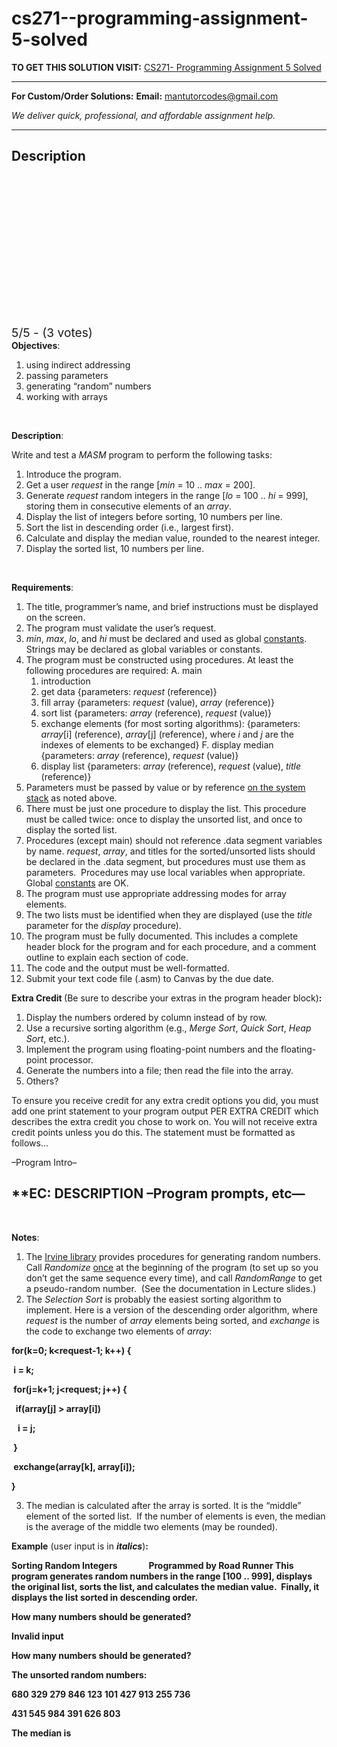 # cs271--programming-assignment-5-solved
**TO GET THIS SOLUTION VISIT:** [CS271- Programming Assignment 5 Solved](https://mantutor.com/product/cs271-programming-assignment-5-solved/)


---

**For Custom/Order Solutions:** **Email:** mantutorcodes@gmail.com  

*We deliver quick, professional, and affordable assignment help.*

---

<h2>Description</h2>



<div class="kk-star-ratings kksr-auto kksr-align-center kksr-valign-top" data-payload="{&quot;align&quot;:&quot;center&quot;,&quot;id&quot;:&quot;74586&quot;,&quot;slug&quot;:&quot;default&quot;,&quot;valign&quot;:&quot;top&quot;,&quot;ignore&quot;:&quot;&quot;,&quot;reference&quot;:&quot;auto&quot;,&quot;class&quot;:&quot;&quot;,&quot;count&quot;:&quot;3&quot;,&quot;legendonly&quot;:&quot;&quot;,&quot;readonly&quot;:&quot;&quot;,&quot;score&quot;:&quot;5&quot;,&quot;starsonly&quot;:&quot;&quot;,&quot;best&quot;:&quot;5&quot;,&quot;gap&quot;:&quot;4&quot;,&quot;greet&quot;:&quot;Rate this product&quot;,&quot;legend&quot;:&quot;5\/5 - (3 votes)&quot;,&quot;size&quot;:&quot;24&quot;,&quot;title&quot;:&quot;CS271- Programming Assignment 5 Solved&quot;,&quot;width&quot;:&quot;138&quot;,&quot;_legend&quot;:&quot;{score}\/{best} - ({count} {votes})&quot;,&quot;font_factor&quot;:&quot;1.25&quot;}">

<div class="kksr-stars">

<div class="kksr-stars-inactive">
            <div class="kksr-star" data-star="1" style="padding-right: 4px">


<div class="kksr-icon" style="width: 24px; height: 24px;"></div>
        </div>
            <div class="kksr-star" data-star="2" style="padding-right: 4px">


<div class="kksr-icon" style="width: 24px; height: 24px;"></div>
        </div>
            <div class="kksr-star" data-star="3" style="padding-right: 4px">


<div class="kksr-icon" style="width: 24px; height: 24px;"></div>
        </div>
            <div class="kksr-star" data-star="4" style="padding-right: 4px">


<div class="kksr-icon" style="width: 24px; height: 24px;"></div>
        </div>
            <div class="kksr-star" data-star="5" style="padding-right: 4px">


<div class="kksr-icon" style="width: 24px; height: 24px;"></div>
        </div>
    </div>

<div class="kksr-stars-active" style="width: 138px;">
            <div class="kksr-star" style="padding-right: 4px">


<div class="kksr-icon" style="width: 24px; height: 24px;"></div>
        </div>
            <div class="kksr-star" style="padding-right: 4px">


<div class="kksr-icon" style="width: 24px; height: 24px;"></div>
        </div>
            <div class="kksr-star" style="padding-right: 4px">


<div class="kksr-icon" style="width: 24px; height: 24px;"></div>
        </div>
            <div class="kksr-star" style="padding-right: 4px">


<div class="kksr-icon" style="width: 24px; height: 24px;"></div>
        </div>
            <div class="kksr-star" style="padding-right: 4px">


<div class="kksr-icon" style="width: 24px; height: 24px;"></div>
        </div>
    </div>
</div>


<div class="kksr-legend" style="font-size: 19.2px;">
            5/5 - (3 votes)    </div>
    </div>
<strong>Objectives</strong>:

<ol>
<li>using indirect addressing</li>
<li>passing parameters</li>
<li>generating “random” numbers</li>
<li>working with arrays</li>
</ol>
<strong>&nbsp;</strong>

<strong>Description</strong>:

Write and test a <em>MASM</em> program to perform the following tasks:

<ol>
<li>Introduce the program.</li>
<li>Get a user <em>request</em> in the range [<em>min </em>= 10 .. <em>max </em>= 200].</li>
<li>Generate <em>request</em> random integers in the range [<em>lo </em>= 100 .. <em>hi </em>= 999], storing them in consecutive elements of an <em>array</em>.</li>
<li>Display the list of integers before sorting, 10 numbers per line.</li>
<li>Sort the list in descending order (i.e., largest first).</li>
<li>Calculate and display the median value, rounded to the nearest integer.</li>
<li>Display the sorted list, 10 numbers per line.</li>
</ol>
<strong>&nbsp;</strong>

<strong>Requirements</strong>:

<ol>
<li>The title, programmer’s name, and brief instructions must be displayed on the screen.</li>
<li>The program must validate the user’s request.</li>
<li><em>min</em>, <em>max</em>, <em>lo</em>, and <em>hi</em> must be declared and used as global <u>constants</u>. Strings may be declared as global variables or constants.</li>
<li>The program must be constructed using procedures. At least the following procedures are required: A. main
<ol>
<li>introduction</li>
<li>get data {parameters: <em>request</em> (reference)}</li>
<li>fill array {parameters: <em>request</em> (value), <em>array</em> (reference)}</li>
<li>sort list {parameters: <em>array</em> (reference), <em>request</em> (value)}</li>
<li>exchange elements (for most sorting algorithms): {parameters: <em>array</em>[i] (reference), <em>array</em>[j] (reference), where <em>i</em> and <em>j</em> are the indexes of elements to be exchanged} F. display median {parameters: <em>array</em> (reference), <em>request</em> (value)}</li>
<li>display list {parameters: <em>array</em> (reference), <em>request</em> (value), <em>title</em> (reference)}</li>
</ol>
</li>
<li>Parameters must be passed by value or by reference <u>on the system stack</u> as noted above.</li>
<li>There must be just one procedure to display the list. This procedure must be called twice: once to display the unsorted list, and once to display the sorted list.</li>
<li>Procedures (except main) should not reference .data segment variables by name. <em>request</em>, <em>array</em>, and titles for the sorted/unsorted lists should be declared in the .data segment, but procedures must use them as parameters.&nbsp; Procedures may use local variables when appropriate.&nbsp; Global <u>constants</u> are OK.</li>
<li>The program must use appropriate addressing modes for array elements.</li>
<li>The two lists must be identified when they are displayed (use the <em>title</em> parameter for the <em>display</em> procedure).</li>
<li>The program must be fully documented. This includes a complete header block for the program and for each procedure, and a comment outline to explain each section of code.</li>
<li>The code and the output must be well-formatted.</li>
<li>Submit your text code file (.asm) to Canvas by the due date.</li>
</ol>
<strong>Extra Credit </strong>(Be sure to describe your extras in the program header block)<strong>:</strong>

<ol>
<li>Display the numbers ordered by column instead of by row.</li>
<li>Use a recursive sorting algorithm (e.g., <em>Merge Sort</em>, <em>Quick Sort</em>, <em>Heap Sort</em>, etc.).</li>
<li>Implement the program using floating-point numbers and the floating-point processor.</li>
<li>Generate the numbers into a file; then read the file into the array.</li>
<li>Others?</li>
</ol>
To ensure you receive credit for any extra credit options you did, you must add one print statement to your program output PER EXTRA CREDIT which describes the extra credit you chose to work on. You will not receive extra credit points unless you do this. The statement must be formatted as follows…

–Program Intro–

<h2>**EC: DESCRIPTION –Program prompts, etc—</h2>
<strong>&nbsp;</strong>

<strong>Notes</strong>:

<ol>
<li>The <u>Irvine library</u> provides procedures for generating random numbers. Call <em>Randomize</em> <u>once</u> at the beginning of the program (to set up so you don’t get the same sequence every time), and call <em>RandomRange</em> to get a pseudo-random number.&nbsp; (See the documentation in Lecture slides.)</li>
<li>The <em>Selection Sort</em> is probably the easiest sorting algorithm to implement. Here is a version of the descending order algorithm, where <em>request</em> is the number of <em>array</em> elements being sorted, and <em>exchange</em> is the code to exchange two elements of <em>array</em>:</li>
</ol>
<strong>for(k=0; k&lt;request-1; k++) { </strong>

<strong>&nbsp;i = k; </strong>

<strong>&nbsp;for(j=k+1; j&lt;request; j++) { </strong>

<strong>&nbsp; if(array[j] &gt; array[i]) </strong>

<strong>&nbsp;&nbsp; i = j; </strong>

<strong>&nbsp;} </strong>

<strong>&nbsp;exchange(array[k], array[i]); </strong>

<strong>} </strong>

<ol start="3">
<li>The median is calculated after the array is sorted. It is the “middle” element of the sorted list.&nbsp; If the number of elements is even, the median is the average of the middle two elements (may be rounded).</li>
</ol>
<strong>Example</strong> (user input is in <strong><em>italics</em></strong>)<strong>:</strong><strong>&nbsp;</strong>

<strong>Sorting Random Integers&nbsp;&nbsp;&nbsp;&nbsp;&nbsp;&nbsp;&nbsp;&nbsp;&nbsp;&nbsp;&nbsp;&nbsp;&nbsp;&nbsp; Programmed by Road Runner This program generates random numbers in the range [100 .. 999], displays the original list, sorts the list, and calculates the median value.&nbsp; Finally, it displays the list sorted in descending order. </strong>

<strong>How many numbers should be generated?</strong>

<strong>Invalid input&nbsp; </strong>

<strong>How many numbers should be generated?&nbsp;</strong>

<strong>The unsorted random numbers: </strong>

<strong>680 329 279 846 123 101 427 913 255 736 </strong>

<strong>431 545 984 391 626 803 </strong>

<strong>The median is&nbsp;</strong>

<strong>&nbsp;</strong>
